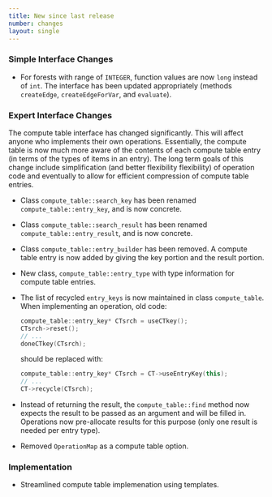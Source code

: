 ```yaml
---
title: New since last release
number: changes
layout: single
---
```


### Simple Interface Changes

* For forests with range of ```INTEGER```,
  function values are now ```long``` instead of ```int```.
  The interface has been updated appropriately
  (methods ```createEdge```, ```createEdgeForVar```, and ```evaluate```).

### Expert Interface Changes

The compute table interface has changed significantly.
This will affect anyone who implements their own operations.
Essentially, the compute table is now much more aware of the contents
of each compute table entry (in terms of the types of items in an entry).
The long term goals of this change include
simplification (and better flexibility flexibility) of operation code
and eventually to allow for efficient compression of compute table entries.
   

 * Class ```compute_table::search_key```
   has been renamed ```compute_table::entry_key```, and is now concrete.

 * Class ```compute_table::search_result```
   has been renamed ```compute_table::entry_result```, and is now concrete.

 * Class ```compute_table::entry_builder```
   has been removed.  A compute table entry is now added by giving
   the key portion and the result portion.

  * New class, ```compute_table::entry_type```
    with type information for compute table entries.

  * The list of recycled ```entry_keys``` is now maintained in 
    class ```compute_table```.
    When implementing an operation, old code:
    ```c++
    compute_table::entry_key* CTsrch = useCTkey();
    CTsrch->reset();
    // ...
    doneCTkey(CTsrch);
    ```
    should be replaced with:
    ```c++
    compute_table::entry_key* CTsrch = CT->useEntryKey(this);
    // ...
    CT->recycle(CTsrch);
    ```

  * Instead of returning the result, the ```compute_table::find``` 
    method now expects the result to be passed as an argument
    and will be filled in.
    Operations now pre-allocate results for this purpose
    (only one result is needed per entry type).

  * Removed ```OperationMap``` as a compute table option.


### Implementation

 * Streamlined compute table implemenation using templates.

